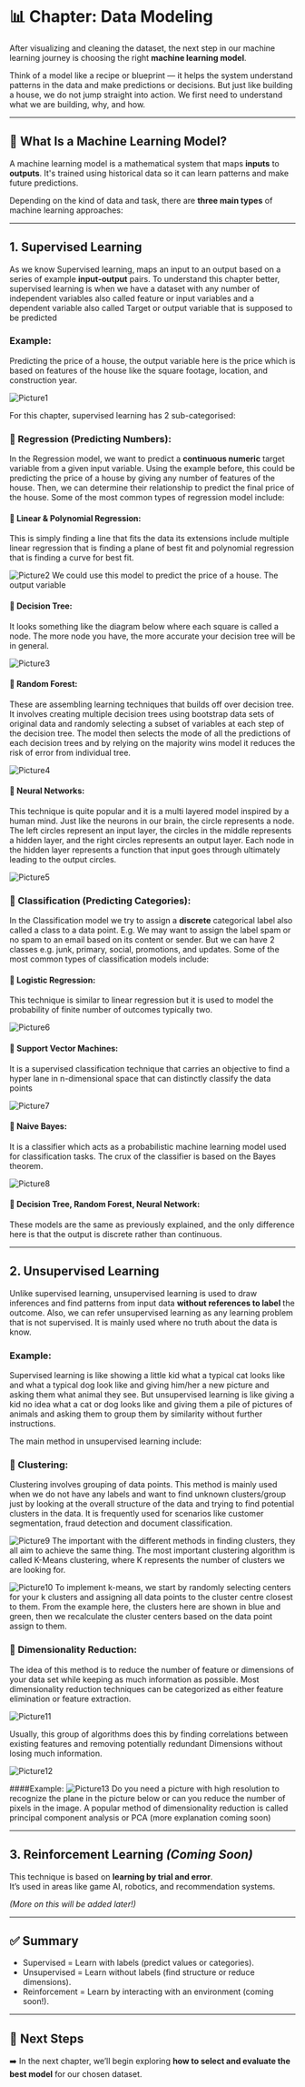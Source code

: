 # 📊 Chapter: Data Modeling

After visualizing and cleaning the dataset, the next step in our machine learning journey is choosing the right **machine learning model**.

Think of a model like a recipe or blueprint — it helps the system understand patterns in the data and make predictions or decisions. But just like building a house, we do not jump straight into action. We first need to understand what we are building, why, and how.

---

## 🎯 What Is a Machine Learning Model?

A machine learning model is a mathematical system that maps **inputs** to **outputs**. It's trained using historical data so it can learn patterns and make future predictions.

Depending on the kind of data and task, there are **three main types** of machine learning approaches:

---

## 1. Supervised Learning

As we know Supervised learning, maps an input to an output based on a series of example **input-output** pairs. To understand this chapter better, supervised learning is when we have a dataset with any number of independent variables also called feature or input variables and a dependent variable also called Target or output variable that is supposed to be predicted

### Example:
Predicting the price of a house, the output variable here is the price which is based on features of the house like the square footage, location, and construction year.

![Picture1](./Data%20Modeling%20pictures/Picture1.jpg)

For this chapter, supervised learning has 2 sub-categorised:
### 🔹 Regression (Predicting Numbers):
In the Regression model, we want to predict a **continuous numeric** target variable from a given input variable. Using the example before, this could be predicting the price of a house by giving any number of features of the house. Then, we can determine their relationship to predict the final price of the house. Some of the most common types of regression model include:
#### 🔹 Linear & Polynomial Regression:
This is simply finding a line that fits the data its extensions include multiple linear regression that is finding a plane of best fit and polynomial regression that is finding a curve for best fit.

![Picture2](./Data%20Modeling%20pictures/Picture2.jpg)
We could use this model to predict the price of a house. The output variable 

#### 🔹 Decision Tree:
It looks something like the diagram below where each square is called a node. The more node you have, the more accurate your decision tree will be in general.

![Picture3](./Data%20Modeling%20pictures/Picture3.jpg)

#### 🔹 Random Forest:
These are assembling learning techniques that builds off over decision tree. It involves creating multiple decision trees using bootstrap data sets of original data and randomly selecting a subset of variables at each step of the decision tree. The model then selects the mode of all the predictions of each decision trees and by relying on the majority wins model it reduces the risk of error from individual tree.

![Picture4](./Data%20Modeling%20pictures/Picture4.jpg)

#### 🔹 Neural Networks:
This technique is quite popular and it is a multi layered model inspired by a human mind. Just like the neurons in our brain, the circle represents a node.  The left circles represent an input layer, the circles in the middle represents a hidden layer, and the right circles represents an output layer. Each node in the hidden layer represents a function that input goes through ultimately leading to the output circles.

![Picture5](./Data%20Modeling%20pictures/Picture5.jpg)

### 🔹 Classification (Predicting Categories):
In the Classification model we try to assign a **discrete** categorical label also called a class to a data point.
E.g. We may want to assign the label spam or no spam to an email based on its content or sender. But we can have 2 classes e.g. junk, primary, social, promotions, and updates.
Some of the most common types of classification models include:
#### 🔹 Logistic Regression:
This technique is similar to linear regression but it is used to model the probability of finite number of outcomes typically two.

![Picture6](./Data%20Modeling%20pictures/Picture6.jpg)

#### 🔹 Support Vector Machines:
It is a supervised classification technique that carries an objective to find a hyper lane in n-dimensional space that can distinctly classify the data points

![Picture7](./Data%20Modeling%20pictures/Picture7.jpg)

#### 🔹 Naive Bayes:
It is a classifier which acts as a probabilistic machine learning model used for classification tasks. The crux of the classifier is based on the Bayes theorem.

![Picture8](./Data%20Modeling%20pictures/Picture8.jpg)

#### 🔹 Decision Tree, Random Forest, Neural Network:
These models are the same as previously explained, and the only difference here is that the output is discrete rather than continuous.

---

## 2. Unsupervised Learning

Unlike supervised learning, unsupervised learning is used to draw inferences and find patterns from input data **without references to label** the outcome. Also, we can refer unsupervised learning as any learning problem that is not supervised. It is mainly used where no truth about the data is know.

### Example:
Supervised learning is like showing a little kid what a typical cat looks like and what a typical dog look like and giving him/her a new picture and asking them what animal they see. But unsupervised learning is like giving a kid no idea what a cat or dog looks like and giving them a pile of pictures of animals and asking them to group them by similarity without further instructions.

The main method in unsupervised learning include:
### 🔹 Clustering:
Clustering involves grouping of data points. This method is mainly used when we do not have any labels and want to find unknown clusters/group just by looking at the overall structure of the data and trying to find potential clusters in the data.
It is frequently used for scenarios like customer segmentation, fraud detection and document classification.

![Picture9](./Data%20Modeling%20pictures/Picture9.jpg)
The important with the different methods in finding clusters, they all aim to achieve the same thing. The most important clustering algorithm is called K-Means clustering, where K represents the number of clusters we are looking for.

![Picture10](./Data%20Modeling%20pictures/Picture10.jpg)
To implement k-means, we start by randomly selecting centers for your k clusters and assigning all data points to the cluster centre closest to them. From the example here, the clusters here are shown in blue and green, then we recalculate the cluster centers based on the data point assign to them. 

### 🔹 Dimensionality Reduction:
The idea of this method is to reduce the number of feature or dimensions of your data set while keeping as much information as possible. Most dimensionality reduction techniques can be categorized as either feature elimination or feature extraction.

![Picture11](./Data%20Modeling%20pictures/Picture11.jpg)

Usually, this group of algorithms does this by finding correlations between existing features and removing potentially redundant Dimensions without losing much information.

![Picture12](./Data%20Modeling%20pictures/Picture12.jpg)

####Example:
![Picture13](./Data%20Modeling%20pictures/Picture13.jpg)
Do you need a picture with high resolution to recognize the plane in the picture below or can you reduce the number of pixels in the image.
A popular method of dimensionality reduction is called principal component analysis or PCA (more explanation coming soon)

---

## 3. Reinforcement Learning *(Coming Soon)*

This technique is based on **learning by trial and error**.  
It’s used in areas like game AI, robotics, and recommendation systems.

*(More on this will be added later!)*

---

## ✅ Summary

- Supervised = Learn with labels (predict values or categories).
- Unsupervised = Learn without labels (find structure or reduce dimensions).
- Reinforcement = Learn by interacting with an environment (coming soon!).

---

## 📁 Next Steps

➡️ In the next chapter, we’ll begin exploring **how to select and evaluate the best model** for our chosen dataset.

